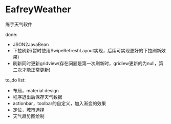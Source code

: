 # EafreyWeather
练手天气软件

done:
* JSON2JavaBean
* 下拉刷新(暂时使用SwipeRefreshLayout实现，后续可实现更好的下拉刷新效果)
* 刷新同时更新gridview(存在问题是第一次刷新时，gridiew更新的为null，第二次才能正常更新)

to_do list:
* 布局，material design
* 程序退出后保存天气数据
* actionbar，toolbar的自定义，加入渐变的效果
* 定位，城市选择
* 天气趋势图绘制
